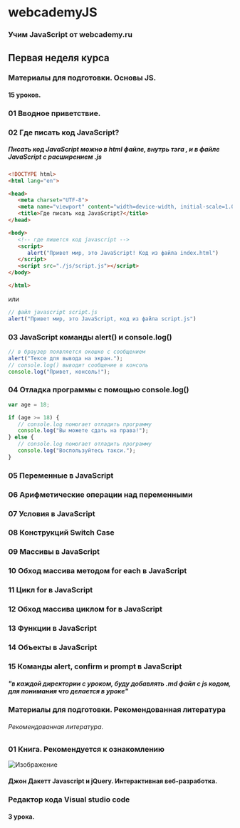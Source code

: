 # webcademyJS

### Учим JavaScript от webcademy.ru

## Первая неделя курса

### Материалы для подготовки. Основы JS.
#### 15 уроков.
### 01 Вводное приветствие.
### 02 Где писать код JavaScript?
##### Писать код JavaScript можно в html файле, внутрь тэга <script></script>, и в файле JavaScript c расширением .js
```html
<!DOCTYPE html>
<html lang="en">

<head>
   <meta charset="UTF-8">
   <meta name="viewport" content="width=device-width, initial-scale=1.0">
   <title>Где писать код JavaScript?</title>
</head>

<body>
   <!-- где пишется код javascript -->
   <script>
      alert("Привет мир, это JavaScript! Код из файла index.html")
   </script>
   <script src="./js/script.js"></script>
</body>

</html>
```
или
```javascript
// файл javascript script.js
alert("Привет мир, это JavaScript, код из файла script.js")
```
### 03 JavaScript команды alert() и console.log()
```javascript
// в браузер появляется окошко с сообщением
alert("Тексе для вывода на экран.");
// console.log() выводит сообщение в консоль
console.log("Привет, консоль!");
```
### 04 Отладка программы с помощью console.log()
```javascript
var age = 18;

if (age >= 18) {
   // console.log помогает отладить программу
   console.log("Вы можете сдать на права!");
} else {
   // console.log помогает отладить программу
   console.log("Воспользуйтесь такси.");
}
```
### 05 Переменные в JavaScript
### 06 Арифметические операции над переменными
### 07 Условия в JavaScript
### 08 Конструкций Switch Case
### 09 Массивы в JavaScript
### 10 Обход массива методом for each в JavaScript
### 11 Цикл for в JavaScript
### 12 Обход массива циклом for в JavaScript
### 13 Функции в JavaScript
### 14 Объекты в JavaScript
### 15 Команды alert, confirm и prompt в JavaScript
##### "в каждой директории с уроком, буду добавлять .md файл с js кодом, для понимания что делается в уроке"

### Материалы для подготовки. Рекомендованная литература
###### Рекомендованная литература.
### 01 Книга. Рекомендуется к ознакомлению
![Изображение](https://fs-thb01.getcourse.ru/fileservice/file/thumbnail/h/8713ab941e64b60f2f83549e760566f7.jpg/s/s1200x/a/17633/sc/22 "Логотип Книги")
#### Джон Дакетт Javascript и jQuery. Интерактивная веб-разработка.

### Редактор кода Visual studio code
#### 3 урока.